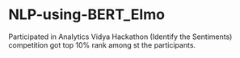 # NLP-using-BERT_Elmo
Participated in Analytics Vidya Hackathon (Identify the Sentiments) competition got top 10% rank among st the participants. 
